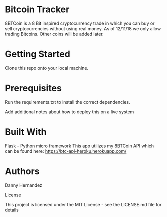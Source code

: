# Bitcoin Tracker #

8BTCoin is a 8 Bit inspired cryptocurrency trade in which you can buy or sell cryptocurrencies without using real money. As of 12/11/18 we only allow trading Bitcoins. Other coins will be added later.

# Getting Started #

Clone this repo onto your local machine.

# Prerequisites #

Run the requirements.txt to install the correct dependencies.



Add additional notes about how to deploy this on a live system

# Built With #

Flask - Python micro framework
This app utilizes my 8BTCoin API which can be found here: https://btc-api-heroku.herokuapp.com/

# Authors #

Danny Hernandez

License

This project is licensed under the MIT License - see the LICENSE.md file for details
